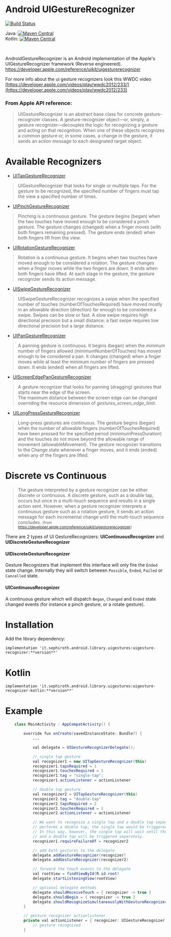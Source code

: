 # Android UIGestureRecognizer

[![Build Status](https://travis-ci.org/sephiroth74/AndroidUIGestureRecognizer.svg?branch=master)](https://travis-ci.org/sephiroth74/AndroidUIGestureRecognizer)

Java: [![Maven Central](https://maven-badges.herokuapp.com/maven-central/it.sephiroth.android.library.uigestures/uigesture-recognizer/badge.svg?style=plastic)](https://maven-badges.herokuapp.com/maven-central/it.sephiroth.android.library.uigestures/uigesture-recognizer)
<br />
Kotlin: [![Maven Central](https://maven-badges.herokuapp.com/maven-central/it.sephiroth.android.library.uigestures/uigesture-recognizer-kotlin/badge.svg?style=plastic)](https://maven-badges.herokuapp.com/maven-central/it.sephiroth.android.library.uigestures/uigesture-recognizer-kotlin)


<br />

AndroidGestureRecognizer is an Android implementation of the Apple's UIGestureRecognizer framework (Reverse engineered).
https://developer.apple.com/reference/uikit/uigesturerecognizer

For more info about the ui gesture recognizers look this WWDC video [https://developer.apple.com/videos/play/wwdc2012/233/](https://developer.apple.com/videos/play/wwdc2012/233)

### From Apple API reference:
> UIGestureRecognizer is an abstract base class for concrete gesture-recognizer classes. A gesture-recognizer object—or, simply, a gesture recognizer—decouples the logic for recognizing a gesture and acting on that recognition. When one of these objects recognizes a common gesture or, in some cases, a change in the gesture, it sends an action message to each designated target object.


# Available Recognizers

* [UITapGestureRecognizer](https://developer.apple.com/reference/uikit/uitapgesturerecognizer)
> UIGestureRecognizer that looks for single or multiple taps. For the gesture to be recognized, the specified number of fingers must tap the view a specified number of times.

* [UIPinchGestureRecognizer](https://developer.apple.com/reference/uikit/uipinchgesturerecognizer)
> Pinching is a continuous gesture. The gesture begins (began) when the two touches have moved enough to be considered a pinch gesture. The gesture changes (changed) when a finger moves (with both fingers remaining pressed). The gesture ends (ended) when both fingers lift from the view.

* [UIRotationGestureRecognizer](https://developer.apple.com/reference/uikit/uirotationgesturerecognizer)
> Rotation is a continuous gesture. It begins when two touches have moved enough to be considered a rotation. The gesture changes when a finger moves while the two fingers are down. It ends when both fingers have lifted. At each stage in the gesture, the gesture recognizer sends its action message.

* [UISwipeGestureRecognizer](https://developer.apple.com/reference/uikit/uiswipegesturerecognizer)
> UISwipeGestureRecognizer recognizes a swipe when the specified number of touches (numberOfTouchesRequired) have moved mostly in an allowable direction (direction) far enough to be considered a swipe. Swipes can be slow or fast. A slow swipe requires high directional precision but a small distance; a fast swipe requires low directional precision but a large distance.

* [UIPanGestureRecognizer](https://developer.apple.com/reference/uikit/uipangesturerecognizer)
> A panning gesture is continuous. It begins (began) when the minimum number of fingers allowed (minimumNumberOfTouches) has moved enough to be considered a pan. It changes (changed) when a finger moves while at least the minimum number of fingers are pressed down. It ends (ended) when all fingers are lifted.

* [UIScreenEdgePanGestureRecognizer](https://developer.apple.com/reference/uikit/uiscreenedgepangesturerecognizer)
> A gesture recognizer that looks for panning (dragging) gestures that starts near the edge of the screen.<br />
The maximum distance between the screen edge can be changed overriding the resource dimension of *gestures\_screen\_edge\_limit*.

* [UILongPressGestureRecognizer](https://developer.apple.com/reference/uikit/uilongpressgesturerecognizer)
> Long-press gestures are continuous. The gesture begins (began) when the number of allowable fingers (numberOfTouchesRequired) have been pressed for the specified period (minimumPressDuration) and the touches do not move beyond the allowable range of movement (allowableMovement). The gesture recognizer transitions to the Change state whenever a finger moves, and it ends (ended) when any of the fingers are lifted.

# Discrete vs Continuous
> The gesture interpreted by a gesture recognizer can be either discrete or continuous. A discrete gesture, such as a double tap, occurs but once in a multi-touch sequence and results in a single action sent. However, when a gesture recognizer interprets a continuous gesture such as a rotation gesture, it sends an action message for each incremental change until the multi-touch sequence concludes. <small>(from https://developer.apple.com/reference/uikit/uigesturerecognizer)</small>

There are 2 types of UI GestureRecognizers: **UIContinuousRecognizer** and **UIDiscreteGestureRecognizer**
#### UIDiscreteGestureRecognizer
Gesture Recognizers that implement this interface will only fire the `Ended` state change.
Internally they will switch between `Possible`, `Ended`, `Failed` or `Cancelled` state.
#### UIContinuousRecognizer
A continuous gesture which will dispatch `Began`, `Changed` and `Ended` state changed events (for instance a pinch gesture, or a rotate gesture).

# Installation

Add the library dependency:

    implementation 'it.sephiroth.android.library.uigestures:uigesture-recognizer:**version**'

# Kotlin

    implementation 'it.sephiroth.android.library.uigestures:uigesture-recognizer-kotlin:**version**'


# Example

```java
    class MainActivity : AppCompatActivity() {

        override fun onCreate(savedInstanceState: Bundle?) {
            ...

            val delegate = UIGestureRecognizerDelegate();

            // single tap gesture
            val recognizer1 = new UITapGestureRecognizer(this)
            recognizer1.tapsRequired = 1
            recognizer1.touchesRequired = 1
            recognizer1.tag = "single-tap";
            recognizer1.actionListener = actionListener

            // double tap gesture
            val recognizer2 = UITapGestureRecognizer(this)
            recognizer2.tag = "double-tap"
            recognizer2.tapsRequired = 2
            recognizer2.touchesRequired = 1
            recognizer2.actionListener = actionListener

            // We want to recognize a single tap and a double tap separately. Normally, when the user
            // performs a double tap, the single tap would be triggered twice.
            // In this way, however, the single tap will wait until the double tap will fail. So a single tap
            // and a double tap will be triggered separately.
            recognizer1.requireFailureOf = recognizer2

            // add both gestures to the delegate
            delegate.addGestureRecognizer(recognizer)
            delegate.addGestureRecognizer(recognizer2)

            // forward the touch events to the delegate
            val rootView = findViewById(R.id.root)
            delegate.startListeningView(rootView)

            // optional delegate methods
            delegate.shouldReceiveTouch = { recognizer -> true }
            delegate.shouldBegin = { recognizer -> true }
            delegate.shouldRecognizeSimultaneouslyWithGestureRecognizer = { recognizer, other -> true }
        }

        // gesture recognizer actionlistener
        private val actionListener = { recognizer: UIGestureRecognizer ->
            // gesture recognized
        }

```
